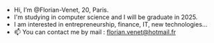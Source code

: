 - Hi, I’m @Florian-Venet, 20, Paris.
- I'm studying in computer science and I will be graduate in 2025.
- I am interested in entrepreneurship, finance, IT, new technologies...
- 📫 You can contact me by mail : florian.venet@hotmail.fr

<!---
Florian-Venet/Florian-Venet is a ✨ special ✨ repository because its `README.md` (this file) appears on your GitHub profile.
You can click the Preview link to take a look at your changes.
--->
